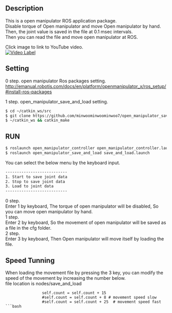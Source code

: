 ## Description 
This is a open manipulator ROS application package.     
Disable torque of Open manipulator and move Open manipulator by hand.   
Then, the joint value is saved in the file at 0.1 msec intervals.   
Then you can read the file and move open manipulator at ROS.  

Click image to link to YouTube video.  
[![Video Label](http://img.youtube.com/vi/PH-7JwGH9uM/0.jpg)](https://youtu.be/PH-7JwGH9uM?t=0s)   


## Setting  
0 step. open manipulator Ros packages setting.   
http://emanual.robotis.com/docs/en/platform/openmanipulator_x/ros_setup/#install-ros-packages  

1 step. open_manipulator_save_and_load setting.   
```bash
$ cd ~/catkin_ws/src
$ git clone https://github.com/minwoominwoominwoo7/open_manipulator_save_and_load.git
$ ~/catkin_ws && catkin_make 
```

## RUN  
```bash
$ roslaunch open_manipulator_controller open_manipulator_controller.launch
$ roslaunch open_manipulator_save_and_load save_and_load.launch
```
You can select the below menu by the keyboard input.  
```bash
---------------------------
1. Start to save joint data
2. Stop to save joint data
3. Load to joint data
---------------------------
```
0 step.   
Enter 1 by keyboard, The torque of open manipulator will be disabled, So you can move open manipulator by hand.  
1 step.   
Enter 2 by keyboard, So the movement of open manipulator will be saved as a file in the cfg folder.  
2 step.   
Enter 3 by keyboard, Then Open manipulator will move itself by loading the file.  

## Speed Tunning
When loading the movement file by pressing the 3 key, you can modify the speed of the movement by increasing the number below.  
file location is nodes/save_and_load  
```
                self.count = self.count + 15
                #self.count = self.count + 8 # movement speed slow
                #self.count = self.count + 25  # movement speed fast
```bash

  
